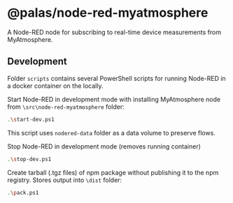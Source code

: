 # @palas/node-red-myatmosphere

A Node-RED node for subscribing to real-time device measurements from MyAtmosphere.

## Development

Folder `scripts` contains several PowerShell scripts for running Node-RED in a docker container on the locally.

Start Node-RED in development mode with installing MyAtmosphere node from `\src\node-red-myatmosphere` folder:

```sh
.\start-dev.ps1
```

This script uses `nodered-data` folder as a data volume to preserve flows.

Stop Node-RED in development mode (removes running container)

```sh
.\stop-dev.ps1
```

Create tarball (.tgz files) of npm package without publishing it to the npm registry. Stores output into `\dist` folder:

```sh
.\pack.ps1
```
